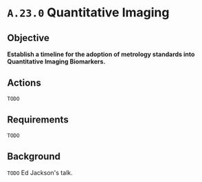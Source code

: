 # `A.23.0` Quantitative Imaging

## Objective

**Establish a timeline for the adoption of metrology standards into Quantitative
Imaging Biomarkers.**

## Actions

`TODO`

## Requirements

`TODO`

## Background

`TODO` Ed Jackson's talk.
